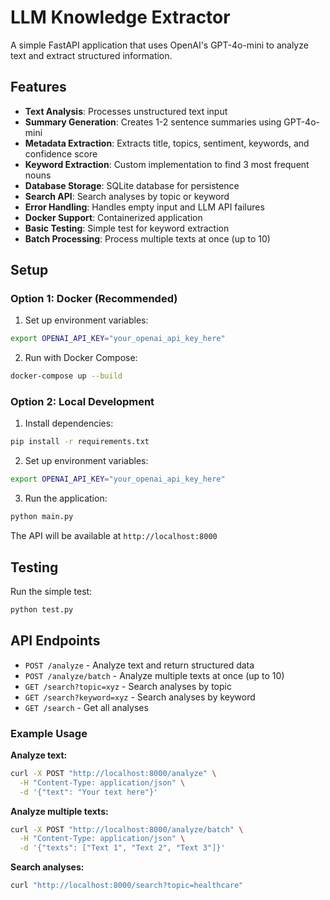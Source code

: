 # LLM Knowledge Extractor

A simple FastAPI application that uses OpenAI's GPT-4o-mini to analyze text and extract structured information.

## Features

- **Text Analysis**: Processes unstructured text input
- **Summary Generation**: Creates 1-2 sentence summaries using GPT-4o-mini
- **Metadata Extraction**: Extracts title, topics, sentiment, keywords, and confidence score
- **Keyword Extraction**: Custom implementation to find 3 most frequent nouns
- **Database Storage**: SQLite database for persistence
- **Search API**: Search analyses by topic or keyword
- **Error Handling**: Handles empty input and LLM API failures
- **Docker Support**: Containerized application
- **Basic Testing**: Simple test for keyword extraction
- **Batch Processing**: Process multiple texts at once (up to 10)

## Setup

### Option 1: Docker (Recommended)

1. Set up environment variables:
```bash
export OPENAI_API_KEY="your_openai_api_key_here"
```

2. Run with Docker Compose:
```bash
docker-compose up --build
```

### Option 2: Local Development

1. Install dependencies:
```bash
pip install -r requirements.txt
```

2. Set up environment variables:
```bash
export OPENAI_API_KEY="your_openai_api_key_here"
```

3. Run the application:
```bash
python main.py
```

The API will be available at `http://localhost:8000`

## Testing

Run the simple test:
```bash
python test.py
```

## API Endpoints

- `POST /analyze` - Analyze text and return structured data
- `POST /analyze/batch` - Analyze multiple texts at once (up to 10)
- `GET /search?topic=xyz` - Search analyses by topic
- `GET /search?keyword=xyz` - Search analyses by keyword
- `GET /search` - Get all analyses

### Example Usage

**Analyze text:**
```bash
curl -X POST "http://localhost:8000/analyze" \
  -H "Content-Type: application/json" \
  -d '{"text": "Your text here"}'
```

**Analyze multiple texts:**
```bash
curl -X POST "http://localhost:8000/analyze/batch" \
  -H "Content-Type: application/json" \
  -d '{"texts": ["Text 1", "Text 2", "Text 3"]}'
```

**Search analyses:**
```bash
curl "http://localhost:8000/search?topic=healthcare"
```
